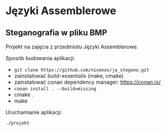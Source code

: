 # Języki Assemblerowe
## Steganografia w pliku BMP

Projekt na zajęcia z przedmiotu Języki Assemblerowe. 

Sposób budowania aplikacji:

 - `git clone https://github.com/nixenos/ja_stegano.git`
 - zainstalować build-essentails (make, cmake)
 - zainstalować conan dependency manager: https://conan.io/
 - `conan install . --build=missing`
 - cmake .
 - make

Uruchamianie aplikacji:

```
./projekt
```
